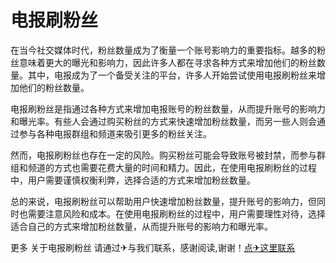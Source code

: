 # 电报刷粉丝

在当今社交媒体时代，粉丝数量成为了衡量一个账号影响力的重要指标。越多的粉丝意味着更大的曝光和影响力，因此许多人都在寻求各种方式来增加他们的粉丝数量。其中，电报成为了一个备受关注的平台，许多人开始尝试使用电报刷粉丝来增加他们的粉丝数量。

电报刷粉丝是指通过各种方式来增加电报账号的粉丝数量，从而提升账号的影响力和曝光率。有些人会通过购买粉丝的方式来快速增加粉丝数量，而另一些人则会通过参与各种电报群组和频道来吸引更多的粉丝关注。

然而，电报刷粉丝也存在一定的风险。购买粉丝可能会导致账号被封禁，而参与群组和频道的方式也需要花费大量的时间和精力。因此，在使用电报刷粉丝的过程中，用户需要谨慎权衡利弊，选择合适的方式来增加粉丝数量。

总的来说，电报刷粉丝可以帮助用户快速增加粉丝数量，提升账号的影响力，但同时也需要注意风险和成本。在使用电报刷粉丝的过程中，用户需要理性对待，选择适合自己的方式来增加粉丝数量，从而提升账号的影响力和曝光率。

更多 关于电报刷粉丝 请通过✈与我们联系，感谢阅读,谢谢！[点✈这里联系](https://1.k02.cc)